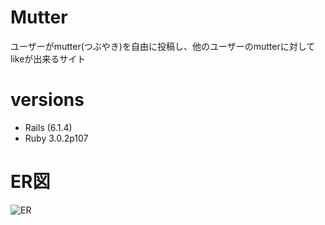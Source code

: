# Mutter
ユーザーがmutter(つぶやき)を自由に投稿し、他のユーザーのmutterに対してlikeが出来るサイト

# versions

- Rails (6.1.4)
- Ruby 3.0.2p107


# ER図
![ER](https://user-images.githubusercontent.com/73504807/138239280-1f6ad09d-abee-437e-a386-d3c369da5f28.png)